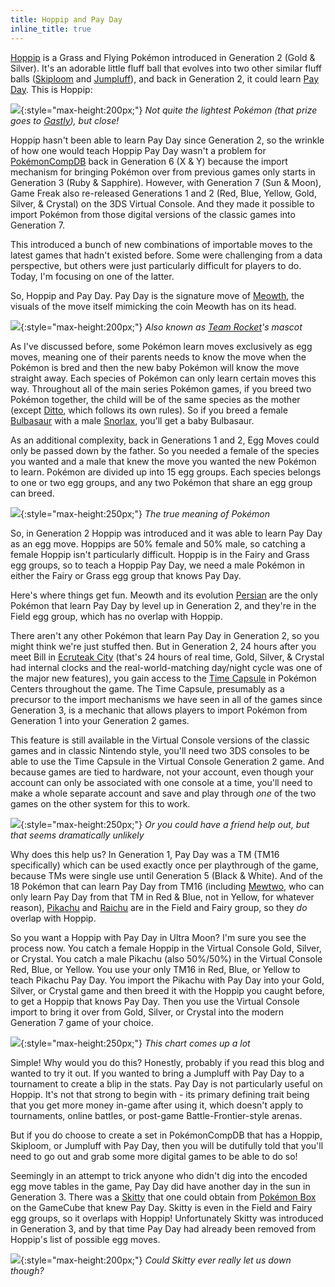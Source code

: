 ```yaml
---
title: Hoppip and Pay Day
inline_title: true
---
```


[Hoppip](https://www.serebii.net/pokedex-sm/187.shtml) is a Grass and Flying Pokémon introduced in Generation 2 (Gold & Silver). It's an adorable little fluff ball that evolves into two other similar fluff balls ([Skiploom](https://www.serebii.net/pokedex-sm/188.shtml) and [Jumpluff](https://www.serebii.net/pokedex-sm/189.shtml)), and back in Generation 2, it could learn [Pay Day](https://www.serebii.net/attackdex-sm/payday.shtml). This is Hoppip:

![](/assets/img/hoppip.png){:style="max-height:200px;"}
*Not quite the lightest Pokémon (that prize goes to [Gastly](https://www.serebii.net/pokedex-sm/092.shtml)), but close!*

Hoppip hasn't been able to learn Pay Day since Generation 2, so the wrinkle of how one would teach Hoppip Pay Day wasn't a problem for [PokémonCompDB](/pokemoncompdb.html) back in Generation 6 (X & Y) because the import mechanism for bringing Pokémon over from previous games only starts in Generation 3 (Ruby & Sapphire). However, with Generation 7 (Sun & Moon), Game Freak also re-released Generations 1 and 2 (Red, Blue, Yellow, Gold, Silver, & Crystal) on the 3DS Virtual Console. And they made it possible to import Pokémon from those digital versions of the classic games into Generation 7.

This introduced a bunch of new combinations of importable moves to the latest games that hadn't existed before. Some were challenging from a data perspective, but others were just particularly difficult for players to do. Today, I'm focusing on one of the latter.

So, Hoppip and Pay Day. Pay Day is the signature move of [Meowth](https://www.serebii.net/pokedex-sm/052.shtml), the visuals of the move itself mimicking the coin Meowth has on its head.

![](/assets/img/meowth.png){:style="max-height:200px;"}
*Also known as [Team Rocket](https://bulbapedia.bulbagarden.net/wiki/Team_Rocket_trio)'s mascot*

As I've discussed before, some Pokémon learn moves exclusively as egg moves, meaning one of their parents needs to know the move when the Pokémon is bred and then the new baby Pokémon will know the move straight away. Each species of Pokémon can only learn certain moves this way. Throughout all of the main series Pokémon games, if you breed two Pokémon together, the child will be of the same species as the mother (except [Ditto](https://www.serebii.net/pokedex-sm/132.shtml), which follows its own rules). So if you breed a female [Bulbasaur](https://www.serebii.net/pokedex-sm/001.shtml) with a male [Snorlax](https://www.serebii.net/pokedex-sm/143.shtml), you'll get a baby Bulbasaur.

As an additional complexity, back in Generations 1 and 2, Egg Moves could only be passed down by the father. So you needed a female of the species you wanted and a male that knew the move you wanted the new Pokémon to learn. Pokémon are divided up into 15 egg groups. Each species belongs to one or two egg groups, and any two Pokémon that share an egg group can breed.

![](/assets/img/brock-venn-diagram.PNG){:style="max-height:250px;"}
*The true meaning of Pokémon*

So, in Generation 2 Hoppip was introduced and it was able to learn Pay Day as an egg move. Hoppips are 50% female and 50% male, so catching a female Hoppip isn't particularly difficult. Hoppip is in the Fairy and Grass egg groups, so to teach a Hoppip Pay Day, we need a male Pokémon in either the Fairy or Grass egg group that knows Pay Day.

Here's where things get fun. Meowth and its evolution [Persian](https://www.serebii.net/pokedex-sm/053.shtml) are the only Pokémon that learn Pay Day by level up in Generation 2, and they're in the Field egg group, which has no overlap with Hoppip.

There aren't any other Pokémon that learn Pay Day in Generation 2, so you might think we're just stuffed then. But in Generation 2, 24 hours after you meet Bill in [Ecruteak City](https://www.serebii.net/pokearth/johto/ecruteakcity.shtml) (that's 24 hours of real time, Gold, Silver, & Crystal had internal clocks and the real-world-matching day/night cycle was one of the major new features), you gain access to the [Time Capsule](https://www.serebii.net/gs/timecapsule.shtml) in Pokémon Centers throughout the game. The Time Capsule, presumably as a precursor to the import mechanisms we have seen in all of the games since Generation 3, is a mechanic that allows players to import Pokémon from Generation 1 into your Generation 2 games.

This feature is still available in the Virtual Console versions of the classic games and in classic Nintendo style, you'll need two 3DS consoles to be able to use the Time Capsule in the Virtual Console Generation 2 game. And because games are tied to hardware, not your account, even though your account can only be associated with one console at a time, you'll need to make a whole separate account and save and play through *one* of the two games on the other system for this to work.

![](/assets/img/nintendo-trollface.png){:style="max-height:250px;"}
*Or you could have a friend help out, but that seems dramatically unlikely*

Why does this help us? In Generation 1, Pay Day was a TM (TM16 specifically) which can be used exactly once per playthrough of the game, because TMs were single use until Generation 5 (Black & White). And of the 18 Pokémon that can learn Pay Day from TM16 (including [Mewtwo](https://www.serebii.net/pokedex-sm/150.shtml), who can only learn Pay Day from that TM in Red & Blue, not in Yellow, for whatever reason), [Pikachu](https://www.serebii.net/pokedex-sm/025.shtml) and [Raichu](https://www.serebii.net/pokedex-sm/026.shtml) are in the Field and Fairy group, so they *do* overlap with Hoppip.

So you want a Hoppip with Pay Day in Ultra Moon? I'm sure you see the process now. You catch a female Hoppip in the Virtual Console Gold, Silver, or Crystal. You catch a male Pikachu (also 50%/50%) in the Virtual Console Red, Blue, or Yellow. You use your only TM16 in Red, Blue, or Yellow to teach Pikachu Pay Day. You import the Pikachu with Pay Day into your Gold, Silver, or Crystal game and then breed it with the Hoppip you caught before, to get a Hoppip that knows Pay Day. Then you use the Virtual Console import to bring it over from Gold, Silver, or Crystal into the modern Generation 7 game of your choice.

![](/assets/img/game-transfer-chart.png){:style="max-height:250px;"}
*This chart comes up a lot*

Simple! Why would you do this? Honestly, probably if you read this blog and wanted to try it out. If you wanted to bring a Jumpluff with Pay Day to a tournament to create a blip in the stats. Pay Day is not particularly useful on Hoppip. It's not that strong to begin with - its primary defining trait being that you get more money in-game after using it, which doesn't apply to tournaments, online battles, or post-game Battle-Frontier-style arenas.

But if you do choose to create a set in PokémonCompDB that has a Hoppip, Skiploom, or Jumpluff with Pay Day, then you will be dutifully told that you'll need to go out and grab some more digital games to be able to do so!

Seemingly in an attempt to trick anyone who didn't dig into the encoded egg move tables in the game, Pay Day did have another day in the sun in Generation 3. There was a [Skitty](https://www.serebii.net/pokedex-sm/300.shtml) that one could obtain from [Pokémon Box](https://bulbapedia.bulbagarden.net/wiki/Pok%C3%A9mon_Box_Ruby_%26_Sapphire) on the GameCube that knew Pay Day. Skitty is even in the Field and Fairy egg groups, so it overlaps with Hoppip! Unfortunately Skitty was introduced in Generation 3, and by that time Pay Day had already been removed from Hoppip's list of possible egg moves.

![](/assets/img/skitty.png){:style="max-height:200px;"}
*Could Skitty ever really let us down though?*